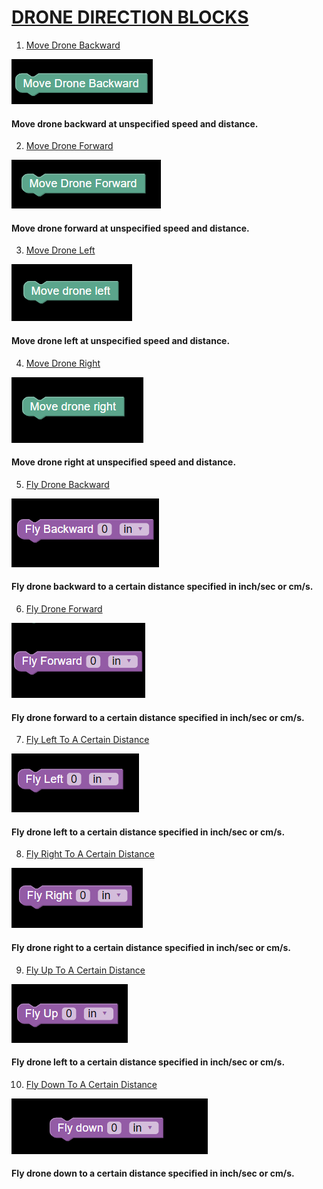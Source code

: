 # [DRONE DIRECTION BLOCKS]()

<div id="move_drone_backward"></div>

1. [Move Drone Backward](#move_drone_backward)

<div align="left" id="move_drone_backward">
    <img src="./assets/move_drone_backward.png">
    <h4>Move drone backward at unspecified speed and distance.</h4>
</div>

<div id="move_drone_forward"></div>

2. [Move Drone Forward](#move_drone_forward)

<div align="left" id="move_drone_forward">
    <img src="./assets/move_drone_forward.png">
    <h4>Move drone forward at unspecified speed and distance.</h4>
</div>

<div id="move_drone_left"></div>

3. [Move Drone Left](#move_drone_left)

<div align="left" id="move_drone_left">
    <img src="./assets/move_drone_left.png">
    <h4>Move drone left at unspecified speed and distance.</h4>
</div>

<div id="move_drone_right"></div>

4. [Move Drone Right](#move_drone_right)

<div align="left" id="move_drone_right">
    <img src="./assets/move_drone_right.png">
    <h4>Move drone right at unspecified speed and distance.</h4>
</div>

<div id="fly_backward_distance"></div>

5. [Fly Drone Backward](#fly_backward_distance)

<div align="left" id="fly_backward_distance">
    <img src="./assets/Fly_backward_distance.png">
    <h4>Fly drone backward to a certain distance specified in inch/sec or cm/s.</h4>
</div>

<div id="fly_forward_distance"></div>

6. [Fly Drone Forward](#fly_forward_distance)

<div align="left" id="fly_forward_distance">
    <img src="./assets/Fly_forward_distance.png">
    <h4>Fly drone forward to a certain distance specified in inch/sec or cm/s.</h4>
</div>

<div id="fly_left_distance"></div>

7. [Fly Left To A Certain Distance](#fly_left_distance)

<div align="left" id="fly_left_distance">
    <img src="./assets/Fly_left_distance.png">
    <h4>Fly drone left to a certain distance specified in inch/sec or cm/s.</h4>
</div>

<div id="fly_right_distance"></div>

8. [Fly Right To A Certain Distance](#fly_right_distance)

<div align="left" id="fly_right_distance">
    <img src="./assets/Fly_right_distance.png">
    <h4>Fly drone right to a certain distance specified in inch/sec or cm/s.</h4>
</div>

<div id="fly_up_distance"></div>

9. [Fly Up To A Certain Distance](#fly_up_distance)

<div align="left" id="fly_up_distance">
    <img src="./assets/Fly_up_distance.png">
    <h4>Fly drone left to a certain distance specified in inch/sec or cm/s.</h4>
</div>

<div id="fly_down_distance"></div>

10. [Fly Down To A Certain Distance](#fly_down_distance)

<div align="left" id="fly_down_distance">
    <img src="./assets/Fly_down_distance.png">
    <h4>Fly drone down to a certain distance specified in inch/sec or cm/s.</h4>
</div>
